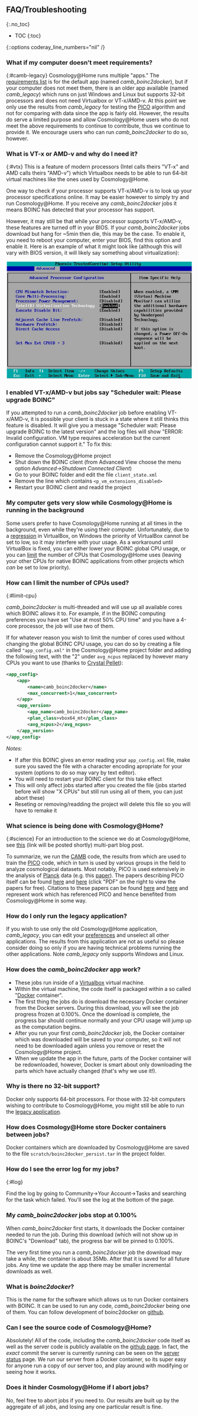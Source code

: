 ## FAQ/Troubleshooting ##
{:.no_toc}

* TOC
{:toc}

{::options coderay_line_numbers="nil" /}



### What if my computer doesn't meet requirements? ### 
{:#camb-legacy}
Cosmology@Home runs multiple "apps." The [requirements list](join.php#requirements) is for the default app (named *camb_boinc2docker*), but if your computer does not meet them, there is an older app available (named *camb_legacy*) which runs on just Windows and Linux but supports 32-bit processors and does not need Virtualbox or VT-x/AMD-v. At this point we only use the results from *camb_legacy* for testing the [PICO](#science) algorithm and not for comparing with data since the app is fairly old. However, the results do serve a limited purpose and allow Cosmology@Home users who do not meet the above requirements to continue to contribute, thus we continue to provide it. We encourage users who can run *camb_boinc2docker* to do so, however. 

### What is VT-x or AMD-v and why do I need it? ###
{:#vtx}
This is a feature of modern processors (Intel calls theirs "VT-x" and AMD calls theirs "AMD-v") which Virtualbox needs to be able to run 64-bit virtual machines like the ones used by Cosmology@Home.

One way to check if your processor supports VT-x/AMD-v is to look up your processor specifications online. It may be easier however to simply try and run Cosmology@Home. If you receive any *camb_boinc2docker* jobs it means BOINC has detected that your processor has support. 

However, it may still be that while your processor supports VT-x/AMD-v, these features are turned off in your BIOS. If your *camb_boinc2docker* jobs download but hang for ~5min then die, this may be the case. To enable it, you need to reboot your computer, enter your BIOS, find this option and enable it. Here is an example of what it might look like (although this will vary with BIOS version, it will likely say something about virtualization): 

![test](img/vtx.png)


### I enabled VT-x/AMD-v but jobs say "Scheduler wait: Please upgrade BOINC" ###

If you attempted to run a *camb_boinc2docker* job before enabling VT-x/AMD-v, it is possible your client is stuck in a state where it still thinks this feature is disabled. It will give you a message "Scheduler wait: Please upgrade BOINC to the latest version" and the log files will show "ERROR: Invalid configuration.  VM type requires acceleration but the current configuration cannot support it." To fix this:

* Remove the Cosmology@Home project
* Shut down the BOINC client (from Advanced View choose the menu option *Advanced->Shutdown Connected Client*)
* Go to your BOINC folder and edit the file `client_state.xml`
* Remove the line which contains `<p_vm_extensions_disabled>`
* Restart your BOINC client and readd the project

### My computer gets very slow while Cosmology@Home is running in the background ###

Some users prefer to have Cosmology@Home running at all times in the background, even while they're using their computer. Unfortunately, due to a [regression](https://www.virtualbox.org/ticket/13500) in VirtualBox, on Windows the priority of VirtualBox cannot be set to low, so it may interfere with your usage. As a workaround until VirtualBox is fixed, you can either lower your BOINC global CPU usage, or you can [limit](#limit-cpu) the number of CPUs that Cosmology@Home uses (leaving your other CPUs for native BOINC applications from other projects which *can* be set to low priority). 



### How can I limit the number of CPUs used? ###
{:#limit-cpu}

*camb_boinc2docker* is multi-threaded and will use up all available cores which BOINC allows it to. For example, if in the BOINC computing preferences you have set "Use at most 50% CPU time" and you have a 4-core processor, the job will use two of them. 

If for whatever reason you wish to limit the number of cores used without changing the global BOINC CPU usage, you can do so by creating a file called `"app_config.xml"` in the Cosmology@Home project folder and adding the following text, with the "2" under `avg_ncpus` replaced by however many CPUs you want to use (thanks to [Crystal Pellet](http://www.cosmologyathome.org/forum_thread.php?id=7227&nowrap=true#20300)):

~~~xml
<app_config>
    <app>
        <name>camb_boinc2docker</name>
        <max_concurrent>1</max_concurrent>
    </app>
    <app_version>
        <app_name>camb_boinc2docker</app_name>
        <plan_class>vbox64_mt</plan_class>
        <avg_ncpus>2</avg_ncpus>
    </app_version>
</app_config>
~~~

*Notes:* 

* If after this BOINC gives an error reading your `app_config.xml` file, make sure you saved the file with a character encoding apropriate for your system (options to do so may vary by text editor).
* You will need to restart your BOINC client for this take effect
* This will only affect jobs started after you created the file (jobs started before will show "X CPUs" but still run using all of them, you can just abort these) 
* Reseting or removing/readding the project will delete this file so you will have to remake it

### What science is being done with Cosmology@Home? ###
{:#science}
For an introduction to the science we do at Cosmology@Home, see [this](http://cosmicmar.com/posts/tbd) (link will be posted shortly) multi-part blog post. 

To summarize, we run the [CAMB](http://camb.info) code, the results from which are used to train the [PICO](https://sites.google.com/a/ucdavis.edu/pico/) code, which in turn is used by various groups in the field to analyze cosmological datasets. Most notably, PICO is used extensively in the analysis of [Planck](http://www.esa.int/Our_Activities/Space_Science/Planck) data (e.g. this [paper](http://xxx.lanl.gov/abs/1507.02704)). The papers describing PICO itself can be found [here](http://arxiv.org/abs/astro-ph/0606709) and [here](http://arxiv.org/abs/0712.0194) (click "PDF" on the right to view the papers for free). Citations to these papers can be found [here](http://adsabs.harvard.edu/cgi-bin/nph-ref_query?bibcode=2007ApJ...654....2F&amp;refs=CITATIONS&amp;db_key=AST) and [here](http://adsabs.harvard.edu/cgi-bin/nph-ref_query?bibcode=2007arXiv0712.0194F&amp;refs=CITATIONS&amp;db_key=PRE) and represent work which has referenced PICO and hence benefited from Cosmology@Home in some way. 

### How do I only run the legacy application? ###

If you wish to use only the old Cosmology@Home application, *camb_legacy*, you can edit your [preferences](http://www.cosmologyathome.org/prefs.php?subset=project) and unselect all other applications. The results from this application are not as useful so please consider doing so only if you are having technical problems running the other applications. Note *camb_legacy* only supports Windows and Linux.  



### How does the *camb_boinc2docker* app work? ###
* These jobs run inside of a [Virtualbox](https://en.wikipedia.org/wiki/VirtualBox) virtual machine. 
* Within the virtual machine, the code itself is packaged within a so called "[Docker](https://www.docker.com/whatisdocker) container". 
* The first thing the jobs do is download the necessary Docker container from the Docker servers. During this download, you will see the job progress frozen at 0.100%. Once the download is complete, the progress bar should continue normally and your CPU usage will jump up as the computation begins. 
* After you run your first *camb_boinc2docker* job, the Docker container which was downloaded will be saved to your computer, so it will not need to be downloaded again unless you remove or reset the Cosmology@Home project. 
* When we update the app in the future, parts of the Docker container will be redownloaded, however, Docker is smart about only downloading the parts which have actually changed  (that's why we use it!). 


### Why is there no 32-bit support? ###
Docker only supports 64-bit processors. For those with 32-bit computers wishing to contribute to Cosmology@Home, you might still be able to run the [legacy application](#camb-legacy). 

### How does Cosmology@Home store Docker containers between jobs? ###
Docker containers which are downloaded by Cosmology@Home are saved to the file `scratch/boinc2docker_persist.tar` in the project folder. 


### How do I see the error log for my jobs? ###
{:#log}

Find the log by going to Community->Your Account->Tasks and searching for the task which failed. You'll see the log at the bottom of the page. 


### My *camb_boinc2docker* jobs stop at 0.100% ###
When *camb_boinc2docker* first starts, it downloads the Docker container needed to run the job. During this download (which will not show up in BOINC's "Download" tab), the progress bar will be pinned to 0.100%. 

The very first time you run a *camb_boinc2docker* job the download may take a while, the container is about 35Mb. After that it is saved for all future jobs. Any time we update the app there may be smaller incremental downloads as well. 


### What is *boinc2docker*? ###
This is the name for the software which allows us to run Docker containers with BOINC. It can be used to run any code, *camb_boinc2docker* being one of them. You can follow development of boinc2docker on [github](https://github.com/marius311/boinc2docker). 


### Can I see the source code of Cosmology@Home? ###
Absolutely! All of the code, including the *camb_boinc2docker* code itself as well as the server code is publicly available on the [github page](https://github.com/marius311/cosmohome). In fact, the *exact* commit the server is currently running can be seen on the [server status](server_status.php) page. We run our server from a Docker container, so its super easy for anyone run a copy of our server too, and play around with modifying or seeing how it works. 


### Does it hinder Cosmology@Home if I abort jobs? ###
No, feel free to abort jobs if you need to. Our results are built up by the aggregate of all jobs, and losing any one particular result is fine. 
